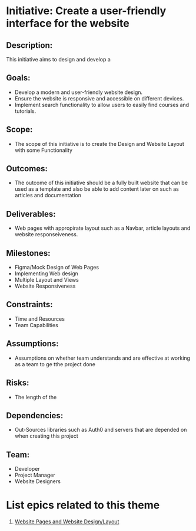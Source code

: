 # Initiative: Create a user-friendly interface for the website

## Description: 
This initiative aims to design and develop a 

## Goals:
* Develop a modern and user-friendly website design.
* Ensure the website is responsive and accessible on different devices.
* Implement search functionality to allow users to easily find courses and tutorials.

## Scope: 
* The scope of this initiative is to create the Design and Website Layout with some Functionality

## Outcomes: 
* The outcome of this initiative should be a fully built website that can be used as a template and also be able to add content later on such as articles and documentation

## Deliverables: 
* Web pages with appropirate layout such as a Navbar, article layouts and website responseiveness.

## Milestones: 
* Figma/Mock Design of Web Pages
* Implementing Web design
* Multiple Layout and Views
* Website Responsiveness

## Constraints: 
* Time and Resources
* Team Capabilities


## Assumptions: 
* Assumptions on whether team understands and are effective at working as a team to ge tthe project done

## Risks: 
* The length of the 

## Dependencies: 
* Out-Sources libraries such as Auth0 and servers that are depended on when creating this project

## Team: 
* Developer
* Project Manager
* Website Designers

# List epics related to this theme
1. [Website Pages and Website Design/Layout](epics/epic_webpages.md)
